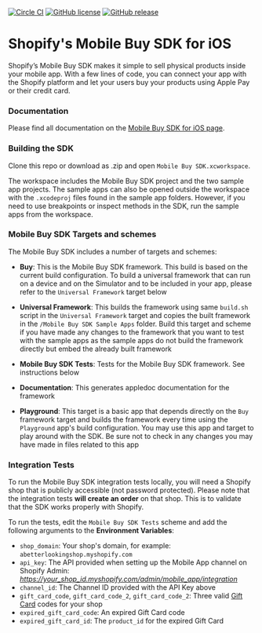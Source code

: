 [![Circle CI](https://circleci.com/gh/Shopify/mobile-buy-sdk-ios-private.svg?style=svg&circle-token=bc81f8016a1c01955fb98204e59f01c418e02c4c)](https://circleci.com/gh/Shopify/mobile-buy-sdk-ios-private)
[![GitHub license](https://img.shields.io/badge/license-MIT-lightgrey.svg)](https://github.com/Shopify/mobile-buy-sdk-ios-private/blob/master/LICENSE) [![GitHub release](https://img.shields.io/github/release/shopify/mobile-buy-sdk-private.svg)](https://github.com/Shopify/mobile-buy-sdk-ios-private/releases)

# Shopify's Mobile Buy SDK for iOS

Shopify’s Mobile Buy SDK makes it simple to sell physical products inside your mobile app. With a few lines of code, you can connect your app with the Shopify platform and let your users buy your products using Apple Pay or their credit card.

### Documentation

Please find all documentation on the [Mobile Buy SDK for iOS page](https://docs.shopify.com/mobile-buy-sdk).

### Building the SDK

Clone this repo or download as .zip and open `Mobile Buy SDK.xcworkspace`.

The workspace includes the Mobile Buy SDK project and the two sample app projects. The sample apps can also be opened outside the workspace with the `.xcodeproj` files found in the sample app folders. However, if you need to use breakpoints or inspect methods in the SDK, run the sample apps from the workspace.

### Mobile Buy SDK Targets and schemes

The Mobile Buy SDK includes a number of targets and schemes:

* **Buy**: This is the Mobile Buy SDK framework. This build is based on the current build configuration. To build a universal framework that can run on a device and on the Simulator and to be included in your app, please refer to the `Universal Framework` target below

* **Universal Framework**: This builds the framework using same `build.sh` script in the `Universal Framework` target and copies the built framework in the `/Mobile Buy SDK Sample Apps` folder. Build this target and scheme if you have made any changes to the framework that you want to test with the sample apps as the sample apps do not build the framework directly but embed the already built framework 

* **Mobile Buy SDK Tests**: Tests for the Mobile Buy SDK framework. See instructions below

* **Documentation**: This generates appledoc documentation for the framework

* **Playground**: This target is a basic app that depends directly on the `Buy` framework target and builds the framework every time using the `Playground` app's build configuration. You may use this app and target to play around with the SDK. Be sure not to check in any changes you may have made in files related to this app

### Integration Tests

To run the Mobile Buy SDK integration tests locally, you will need a Shopify shop that is publicly accessible (not password protected). Please note that the integration tests **will create an order** on that shop. This is to validate that the SDK works properly with Shopify.

To run the tests, edit the `Mobile Buy SDK Tests` scheme and add the following arguments to the **Environment Variables**:

* `shop_domain`: Your shop's domain, for example: `abetterlookingshop.myshopify.com`
* `api_key`: The API provided when setting up the Mobile App channel on Shopify Admin: *https://your_shop_id.myshopify.com/admin/mobile_app/integration*
* `channel_id`: The Channel ID provided with the API Key above
* `gift_card_code`, `gift_card_code_2`, `gift_card_code_2`: Three valid [Gift Card](https://docs.shopify.com/manual/your-store/gift-cards) codes for your shop
* `expired_gift_card_code`: An expired Gift Card code
* `expired_gift_card_id`: The `product_id` for the expired Gift Card

